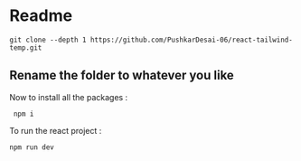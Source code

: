 # Readme

```
git clone --depth 1 https://github.com/PushkarDesai-06/react-tailwind-temp.git
```
 ## Rename the folder to whatever you like

 Now to install all the packages : 
 ```
  npm i
 ```
To run the react project :
```
npm run dev
```
